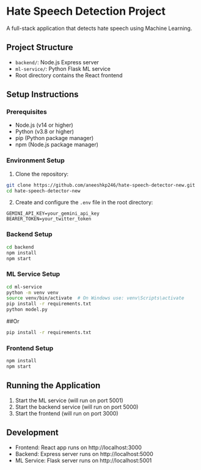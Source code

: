 # Hate Speech Detection Project

A full-stack application that detects hate speech using Machine Learning.

## Project Structure
- `backend/`: Node.js Express server
- `ml-service/`: Python Flask ML service
- Root directory contains the React frontend

## Setup Instructions

### Prerequisites
- Node.js (v14 or higher)
- Python (v3.8 or higher)
- pip (Python package manager)
- npm (Node.js package manager)

### Environment Setup
1. Clone the repository:
```bash
git clone https://github.com/aneeshkp246/hate-speech-detector-new.git
cd hate-speech-detector-new
```

2. Create and configure the `.env` file in the root directory:
```
GEMINI_API_KEY=your_gemini_api_key
BEARER_TOKEN=your_twitter_token
```

### Backend Setup
```bash
cd backend
npm install
npm start
```

### ML Service Setup
```bash
cd ml-service
python -m venv venv
source venv/bin/activate  # On Windows use: venv\Scripts\activate
pip install -r requirements.txt
python model.py
```
##Or

```bash
pip install -r requirements.txt
```

### Frontend Setup
```bash
npm install
npm start
```

## Running the Application
1. Start the ML service (will run on port 5001)
2. Start the backend service (will run on port 5000)
3. Start the frontend (will run on port 3000)

## Development
- Frontend: React app runs on http://localhost:3000
- Backend: Express server runs on http://localhost:5000
- ML Service: Flask server runs on http://localhost:5001